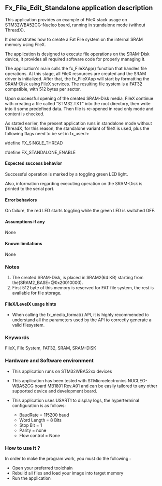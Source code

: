 
## <b>Fx_File_Edit_Standalone application description</b>

This application provides an example of FileX stack usage on STM32WBA52CG-Nucleo board, running in standalone mode (without ThreadX).

It demonstrates how to create a Fat File system on the internal SRAM memory using FileX.

The application is designed to execute file operations on the SRAM-Disk device, it provides all required software code for properly managing it.

The application's main calls the fx_FileXApp() function that handles file operations. At this stage, all FileX resources are created and the SRAM
driver is initialized. After that, the fx_FileXApp will start by formatting the SRAM-Disk using FileX services. The resulting file system is a FAT32
compatible, with 512 bytes per sector.

Upon successful opening of the created SRAM-Disk media, FileX continue with creating a file called "STM32.TXT" into the root directory, then write into
it some predefined data. Then file is re-opened in read only mode and content is checked.

As stated earlier, the present application runs in standalone mode without ThreadX, for this reason, the standalone variant of fileX is used, plus the following
flags need to be set in fx_user.h:

  #define FX_SINGLE_THREAD

  #define FX_STANDALONE_ENABLE

#### <b>Expected success behavior</b>

Successful operation is marked by a toggling green LED light.

Also, information regarding executing operation on the SRAM-Disk is printed to the serial port.

#### <b>Error behaviors</b>

On failure, the red LED starts toggling while the green LED is switched OFF.

#### <b>Assumptions if any</b>
None

#### <b>Known limitations</b>
None

### <b>Notes</b>

 1. The created SRAM-Disk, is placed in SRAM2(64 KB) starting from the(SRAM2_BASE=@0x20010000).
 2. First 512 byte of this memory is reserved for FAT file system, the rest is available for file storage.

#### <b>FileX/LevelX usage hints</b>

- When calling the fx_media_format() API, it is highly recommended to understand all the parameters used by the API to correctly generate a valid filesystem.

### <b>Keywords</b>

FileX, File System, FAT32, SRAM, SRAM-DISK

### <b>Hardware and Software environment</b>

  - This application runs on STM32WBA52xx devices
  - This application has been tested with STMicroelectronics NUCLEO-WBA52CG board MB1801 Rev.A01
    and can be easily tailored to any other supported device and development board.

  - This application uses USART1 to display logs, the hyperterminal configuration is as follows:
      - BaudRate = 115200 baud
      - Word Length = 8 Bits
      - Stop Bit = 1
      - Parity = none
      - Flow control = None


### <b>How to use it ?</b>

In order to make the program work, you must do the following :

 - Open your preferred toolchain
 - Rebuild all files and load your image into target memory
 - Run the application
